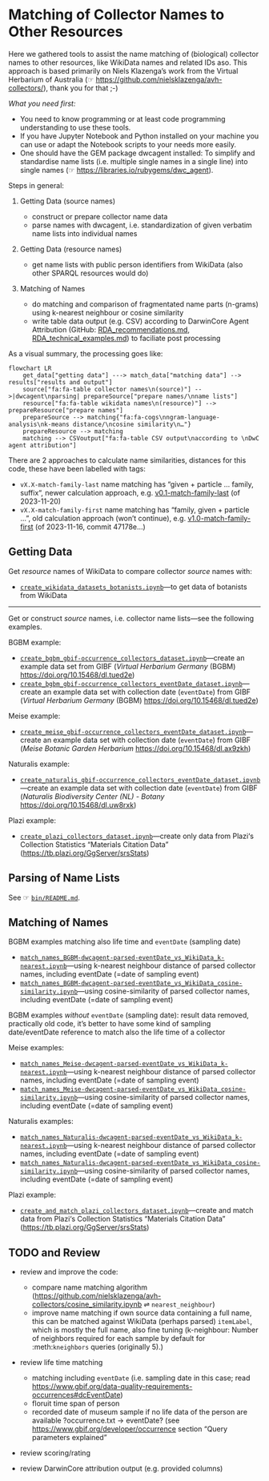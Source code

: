 # Matching of Collector Names to Other Resources

Here we gathered tools to assist the name matching of (biological) collector names to other resources, like WikiData names and related IDs aso. This approach is based primarily on Niels Klazenga’s work from the Virtual Herbarium of Australia (☞ <https://github.com/nielsklazenga/avh-collectors/>), thank you for that ;-)

*What you need first:*

- You need to know programming or at least code programming understanding to use these tools. 
- If you have Jupyter Notebook and Python installed on your machine you can use or adapt the Notebook scripts to your needs more easily.
- One should have the GEM package dwcagent installed: To simplify and standardise name lists (i.e. multiple single names in a single line) into single names (☞ <https://libraries.io/rubygems/dwc_agent>).

Steps in general:

1. Getting Data (source names)
    
    - construct or prepare collector name data
    - parse names with dwcagent, i.e. standardization of given verbatim name lists into individual names

2. Getting Data (resource names)

    - get name lists with public person identifiers from WikiData (also other SPARQL resources would do)
    
3. Matching of Names

    - do matching and comparison of fragmentated name parts (n-grams) using k-nearest neighbour or cosine similarity
    - write table data output (e.g. CSV) according to DarwinCore Agent Attribution (GitHub: [RDA_recommendations.md](https://github.com/tdwg/attribution/blob/master/documents/RDA_recommendations.md), [RDA_technical_examples.md](https://github.com/tdwg/attribution/blob/master/documents/RDA_technical_examples.md)) to faciliate post processing
    

As a visual summary, the processing goes like:

```mermaid
flowchart LR
    get_data["getting data"] ---> match_data["matching data"] --> results["results and output"]
    source["fa:fa-table collector names\n(source)"] -->|dwcagent\nparsing| prepareSource["prepare names/\nname lists"]
    resource["fa:fa-table wikidata names\n(resource)"] --> prepareResource["prepare names"]
    prepareSource --> matching{"fa:fa-cogs\nngram-language-analysis\nk-means distance/\ncosine similarity\n…"}
    prepareResource --> matching
    matching --> CSVoutput["fa:fa-table CSV output\naccording to \nDwC agent attribution"]
```

There are 2 approaches to calculate name similarities, distances for this code, these have been labelled with tags:
  
- `vX.X-match-family-last` name matching has “given + particle … family, suffix“, newer calculation approach, e.g. [v0.1-match-family-last](https://github.com/infinite-dao/collector-matching/tree/v0.1-match-family-last) (of 2023-11-20)
- `vX.X-match-family-first` name matching has “family, given + particle …”, old calculation approach (won’t continue), e.g. [v1.0-match-family-first](https://github.com/infinite-dao/collector-matching/tree/v1.0-match-family-first) (of 2023-11-16, commit 47178e…)

## Getting Data

Get *resource* names of WikiData to compare collector *source* names with:

- [`create_wikidata_datasets_botanists.ipynb`](./create_wikidata_datasets_botanists.ipynb)—to get data of botanists from WikiData

---

Get or construct *source* names, i.e. collector name lists—see the following examples.

BGBM example:
- [`create_bgbm_gbif-occurrence_collectors_dataset.ipynb`](./create_bgbm_gbif-occurrence_collectors_dataset.ipynb)—create an example data set from GIBF (*Virtual Herbarium Germany* (BGBM) <https://doi.org/10.15468/dl.tued2e>)
- [`create_bgbm_gbif-occurrence_collectors_eventDate_dataset.ipynb`](./create_bgbm_gbif-occurrence_collectors_eventDate_dataset.ipynb)—create an example data set with collection date (`eventDate`) from GIBF (*Virtual Herbarium Germany* (BGBM) <https://doi.org/10.15468/dl.tued2e>)

Meise example:
- [`create_meise_gbif-occurrence_collectors_eventDate_dataset.ipynb`](./create_meise_gbif-occurrence_collectors_eventDate_dataset.ipynb)—create an example data set with collection date (`eventDate`) from GIBF (*Meise Botanic Garden Herbarium* <https://doi.org/10.15468/dl.ax9zkh>)

Naturalis example:
- [`create_naturalis_gbif-occurrence_collectors_eventDate_dataset.ipynb`](./create_naturalis_gbif-occurrence_collectors_eventDate_dataset.ipynb)—create an example data set with collection date (`eventDate`) from GIBF (*Naturalis Biodiversity Center (NL) - Botany* <https://doi.org/10.15468/dl.uw8rxk>)

Plazi example:
- [`create_plazi_collectors_dataset.ipynb`](./create_plazi_collectors_dataset.ipynb)—create only data from Plazi‘s Collection Statistics “Materials Citation Data” (<https://tb.plazi.org/GgServer/srsStats>)


## Parsing of Name Lists

See ☞ [`bin/README.md`](./bin/README.md).


## Matching of Names

BGBM examples matching also life time and `eventDate` (sampling date)

- [`match_names_BGBM-dwcagent-parsed-eventDate_vs_WikiData_k-nearest.ipynb`](./match_names_BGBM-dwcagent-parsed-eventDate_vs_WikiData_k-nearest.ipynb)—using k-nearest neighbour distance of parsed collector names, including eventDate (=date of sampling event)
- [`match_names_BGBM-dwcagent-parsed-eventDate_vs_WikiData_cosine-similarity.ipynb`](./match_names_BGBM-dwcagent-parsed-eventDate_vs_WikiData_cosine-similarity.ipynb)—using cosine-similarity of parsed collector names, including eventDate (=date of sampling event)

BGBM examples _without_ `eventDate` (sampling date): result data removed, practically old code, it’s better to have some kind of sampling date/eventDate reference to match also the life time of a collector

Meise examples:

- [`match_names_Meise-dwcagent-parsed-eventDate_vs_WikiData_k-nearest.ipynb`](./match_names_Meise-dwcagent-parsed-eventDate_vs_WikiData_k-nearest.ipynb)—using k-nearest neighbour distance of parsed collector names, including eventDate (=date of sampling event)
- [`match_names_Meise-dwcagent-parsed-eventDate_vs_WikiData_cosine-similarity.ipynb`](./match_names_Meise-dwcagent-parsed-eventDate_vs_WikiData_cosine-similarity.ipynb)—using cosine-similarity of parsed collector names, including eventDate (=date of sampling event)

Naturalis examples:

- [`match_names_Naturalis-dwcagent-parsed-eventDate_vs_WikiData_k-nearest.ipynb`](./match_names_Naturalis-dwcagent-parsed-eventDate_vs_WikiData_k-nearest.ipynb)—using k-nearest neighbour distance of parsed collector names, including eventDate (=date of sampling event)
- [`match_names_Naturalis-dwcagent-parsed-eventDate_vs_WikiData_cosine-similarity.ipynb`](./match_names_Naturalis-dwcagent-parsed-eventDate_vs_WikiData_cosine-similarity.ipynb)—using cosine-similarity of parsed collector names, including eventDate (=date of sampling event)

Plazi example:

- [`create_and_match_plazi_collectors_dataset.ipynb`](./create_and_match_plazi_collectors_dataset.ipynb)—create and match data from Plazi‘s Collection Statistics “Materials Citation Data” (<https://tb.plazi.org/GgServer/srsStats>)


## TODO and Review

- review and improve the code:

    - compare name matching algorithm (<https://github.com/nielsklazenga/avh-collectors/cosine_similarity.ipynb> ⇌ `nearest_neighbour`)
    - improve name matching if own source data containing a full name, this can be matched against WikiData (perhaps parsed) `itemLabel`, which is mostly the full name, also fine tuning (k-neighbour: Number of neighbors required for each sample by default for :meth:`kneighbors` queries (originally 5).)

- review life time matching

    - matching including `eventDate` (i.e. sampling date in this case; read https://www.gbif.org/data-quality-requirements-occurrences#dcEventDate)
    - floruit time span of person
    - recorded date of museum sample if no life data of the person are available ?occurrence.txt → eventDate? (see https://www.gbif.org/developer/occurrence section “Query parameters explained”

- review scoring/rating
- review DarwinCore attribution output (e.g. provided columns)
